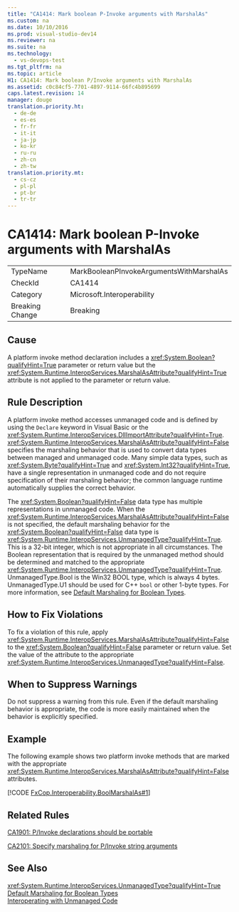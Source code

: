 ```yaml
---
title: "CA1414: Mark boolean P-Invoke arguments with MarshalAs"
ms.custom: na
ms.date: 10/10/2016
ms.prod: visual-studio-dev14
ms.reviewer: na
ms.suite: na
ms.technology: 
  - vs-devops-test
ms.tgt_pltfrm: na
ms.topic: article
H1: CA1414: Mark boolean P/Invoke arguments with MarshalAs
ms.assetid: c0c84cf5-7701-4897-9114-66fc4b895699
caps.latest.revision: 14
manager: douge
translation.priority.ht: 
  - de-de
  - es-es
  - fr-fr
  - it-it
  - ja-jp
  - ko-kr
  - ru-ru
  - zh-cn
  - zh-tw
translation.priority.mt: 
  - cs-cz
  - pl-pl
  - pt-br
  - tr-tr
---
```

# CA1414: Mark boolean P-Invoke arguments with MarshalAs
|||  
|-|-|  
|TypeName|MarkBooleanPInvokeArgumentsWithMarshalAs|  
|CheckId|CA1414|  
|Category|Microsoft.Interoperability|  
|Breaking Change|Breaking|  
  
## Cause  
 A platform invoke method declaration includes a <xref:System.Boolean?qualifyHint=True> parameter or return value but the <xref:System.Runtime.InteropServices.MarshalAsAttribute?qualifyHint=True> attribute is not applied to the parameter or return value.  
  
## Rule Description  
 A platform invoke method accesses unmanaged code and is defined by using the `Declare` keyword in Visual Basic or the <xref:System.Runtime.InteropServices.DllImportAttribute?qualifyHint=True>. <xref:System.Runtime.InteropServices.MarshalAsAttribute?qualifyHint=False> specifies the marshaling behavior that is used to convert data types between managed and unmanaged code. Many simple data types, such as <xref:System.Byte?qualifyHint=True> and <xref:System.Int32?qualifyHint=True>, have a single representation in unmanaged code and do not require specification of their marshaling behavior; the common language runtime automatically supplies the correct behavior.  
  
 The <xref:System.Boolean?qualifyHint=False> data type has multiple representations in unmanaged code. When the <xref:System.Runtime.InteropServices.MarshalAsAttribute?qualifyHint=False> is not specified, the default marshaling behavior for the <xref:System.Boolean?qualifyHint=False> data type is <xref:System.Runtime.InteropServices.UnmanagedType?qualifyHint=True>. This is a 32-bit integer, which is not appropriate in all circumstances. The Boolean representation that is required by the unmanaged method should be determined and matched to the appropriate <xref:System.Runtime.InteropServices.UnmanagedType?qualifyHint=True>. UnmanagedType.Bool is the Win32 BOOL type, which is always 4 bytes. UnmanagedType.U1 should be used for C++ `bool` or other 1-byte types. For more information, see [Default Marshaling for Boolean Types](assetId:///d4c00537-70f7-4ca6-8197-bfc1ec037ff9).  
  
## How to Fix Violations  
 To fix a violation of this rule, apply <xref:System.Runtime.InteropServices.MarshalAsAttribute?qualifyHint=False> to the <xref:System.Boolean?qualifyHint=False> parameter or return value. Set the value of the attribute to the appropriate <xref:System.Runtime.InteropServices.UnmanagedType?qualifyHint=False>.  
  
## When to Suppress Warnings  
 Do not suppress a warning from this rule. Even if the default marshaling behavior is appropriate, the code is more easily maintained when the behavior is explicitly specified.  
  
## Example  
 The following example shows two platform invoke methods that are marked with the appropriate <xref:System.Runtime.InteropServices.MarshalAsAttribute?qualifyHint=False> attributes.  
  
 [!CODE [FxCop.Interoperability.BoolMarshalAs#1](../CodeSnippet/VS_Snippets_CodeAnalysis/FxCop.Interoperability.BoolMarshalAs#1)]  
  
## Related Rules  
 [CA1901: P/Invoke declarations should be portable](../VS_IDE/CA1901--P-Invoke-declarations-should-be-portable.md)  
  
 [CA2101: Specify marshaling for P/Invoke string arguments](../VS_IDE/CA2101--Specify-marshaling-for-P-Invoke-string-arguments.md)  
  
## See Also  
 <xref:System.Runtime.InteropServices.UnmanagedType?qualifyHint=True>   
 [Default Marshaling for Boolean Types](assetId:///d4c00537-70f7-4ca6-8197-bfc1ec037ff9)   
 [Interoperating with Unmanaged Code](../Topic/Interoperating%20with%20Unmanaged%20Code.md)